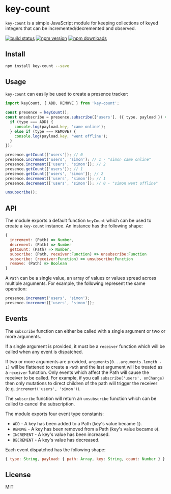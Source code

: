 # key-count

`key-count` is a simple JavaScript module for keeping collections of keyed integers that can be incremented/decremented and observed.

[![build status](https://img.shields.io/travis/simonify/key-count/master.svg)](https://travis-ci.org/simonify/key-count)
[![npm version](https://img.shields.io/npm/v/key-count.svg)](https://www.npmjs.com/package/key-count)
[![npm downloads](https://img.shields.io/npm/dm/key-count.svg)](https://www.npmjs.com/package/key-count)

## Install
```bash
npm install key-count --save
```

## Usage
`key-count` can easily be used to create a presence tracker:

```js
import keyCount, { ADD, REMOVE } from 'key-count';

const presence = keyCount();
const unsubscribe = presence.subscribe(['users'], ({ type, payload }) => {
  if (type === ADD) {
    console.log(payload.key, 'came online');
  } else if (type === REMOVE) {
    console.log(payload.key, 'went offline');
  }
});

presence.getCount(['users']); // 0
presence.increment('users', 'simon'); // 1 - "simon came online"
presence.increment(['users', 'simon']); // 2
presence.getCount(['users']); // 1
presence.getCount(['users', 'simon']); // 2
presence.decrement(['users', 'simon']); // 1
presence.decrement(['users', 'simon']); // 0 - "simon went offline"

unsubscribe();
```

## API

The module exports a default function `keyCount` which can be used to create a `key-count` instance. An instance has the following shape:

```js
{
  increment: (Path) => Number,
  decrement: (Path) => Number
  getCount: (Path) => Number,
  subscribe: (Path, receiver:Function) => unsubscribe:Function
  subscribe: (receiver:Function) => unsubscribe:Function
  remove: (Path) => Boolean
}
```

A `Path` can be a single value, an array of values or values spread across multiple arguments. For example, the following represent the same operation:

```js
presence.increment('users', 'simon');
presence.increment(['users', 'simon']);
```

## Events

The `subscribe` function can either be called with a single argument or two or more arguments.

If a single argument is provided, it must be a `receiver` function which will be called when any event is dispatched.

If two or more arguments are provided, `arguments[0...arguments.length - 1]` will be flattened to create a `Path` and the last argument will be treated as a `receiver` function. Only events which affect the Path will cause the receiver to be called. For example, if you call `subscribe('users', onChange)` then only mutations to direct children of the path will trigger the receiver (e.g. `increment('users', 'simon')`).

The `subscribe` function will return an `unsubscribe` function which can be called to cancel the subscription.

The module exports four event type constants:

* `ADD` - A key has been added to a Path (key's value became `1`).
* `REMOVE` - A key has been removed from a Path (key's value became `0`).
* `INCREMENT` - A key's value has been increased.
* `DECREMENT` - A key's value has decreased.

Each event dispatched has the following shape:
```js
{ type: String, payload: { path: Array, key: String, count: Number } }
```

## License

MIT

